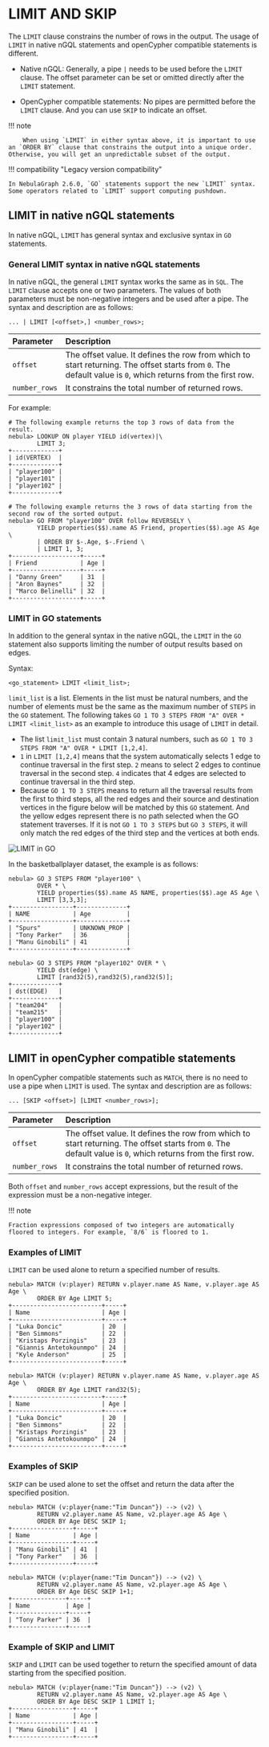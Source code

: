 # LIMIT AND SKIP

The `LIMIT` clause constrains the number of rows in the output. The usage of `LIMIT` in native nGQL statements and openCypher compatible statements is different.

- Native nGQL: Generally, a pipe `|` needs to be used before the `LIMIT` clause. The offset parameter can be set or omitted directly after the `LIMIT` statement.

- OpenCypher compatible statements: No pipes are permitted before the `LIMIT` clause. And you can use `SKIP` to indicate an offset.

!!! note

        When using `LIMIT` in either syntax above, it is important to use an `ORDER BY` clause that constrains the output into a unique order. Otherwise, you will get an unpredictable subset of the output.

!!! compatibility "Legacy version compatibility"

    In NebulaGraph 2.6.0, `GO` statements support the new `LIMIT` syntax. Some operators related to `LIMIT` support computing pushdown.

## LIMIT in native nGQL statements

In native nGQL, `LIMIT` has general syntax and exclusive syntax in `GO` statements.

### General LIMIT syntax in native nGQL statements

In native nGQL,  the general `LIMIT` syntax works the same as in `SQL`. The `LIMIT` clause accepts one or two parameters. The values of both parameters must be non-negative integers and be used after a pipe. The syntax and description are as follows:

```ngql
... | LIMIT [<offset>,] <number_rows>;
```

| Parameter     | Description                                                                                                                                                 |
| :--           | :--                                                                                                                                                         |
| `offset`      | The offset value. It defines the row from which to start returning. The offset starts from `0`. The default value is `0`, which returns from the first row. |
| `number_rows` | It constrains the total number of returned rows.                                                                                                            |

For example:

```ngql
# The following example returns the top 3 rows of data from the result.
nebula> LOOKUP ON player YIELD id(vertex)|\
        LIMIT 3;
+-------------+
| id(VERTEX)  |
+-------------+
| "player100" |
| "player101" |
| "player102" |
+-------------+

# The following example returns the 3 rows of data starting from the second row of the sorted output.
nebula> GO FROM "player100" OVER follow REVERSELY \
        YIELD properties($$).name AS Friend, properties($$).age AS Age \
        | ORDER BY $-.Age, $-.Friend \
        | LIMIT 1, 3;
+-------------------+-----+
| Friend            | Age |
+-------------------+-----+
| "Danny Green"     | 31  |
| "Aron Baynes"     | 32  |
| "Marco Belinelli" | 32  |
+-------------------+-----+
```

### LIMIT in GO statements

In addition to the general syntax in the native nGQL, the `LIMIT` in the `GO` statement also supports limiting the number of output results based on edges.

Syntax:

```ngql
<go_statement> LIMIT <limit_list>;
```

`limit_list` is a list. Elements in the list must be natural numbers, and the number of elements must be the same as the maximum number of `STEPS` in the `GO` statement. The following takes `GO 1 TO 3 STEPS FROM "A" OVER * LIMIT <limit_list>` as an example to introduce this usage of `LIMIT` in detail.

* The list `limit_list` must contain 3 natural numbers, such as `GO 1 TO 3 STEPS FROM "A" OVER * LIMIT [1,2,4]`.
* `1` in `LIMIT [1,2,4]` means that the system automatically selects 1 edge to continue traversal in the first step. `2` means to select 2 edges to continue traversal in the second step. `4` indicates that 4 edges are selected to continue traversal in the third step.
* Because `GO 1 TO 3 STEPS` means to return all the traversal results from the first to third steps, all the red edges and their source and destination vertices in the figure below will be matched by this `GO` statement. And the yellow edges represent there is no path selected when the GO statement traverses. If it is not `GO 1 TO 3 STEPS` but `GO 3 STEPS`, it will only match the red edges of the third step and the vertices at both ends.

![LIMIT in GO](limit_in_go_1.png)

In the basketballplayer dataset, the example is as follows:

```ngql
nebula> GO 3 STEPS FROM "player100" \
        OVER * \
        YIELD properties($$).name AS NAME, properties($$).age AS Age \
        LIMIT [3,3,3];
+-----------------+--------------+
| NAME            | Age          |
+-----------------+--------------+
| "Spurs"         | UNKNOWN_PROP |
| "Tony Parker"   | 36           |
| "Manu Ginobili" | 41           |
+-----------------+--------------+

nebula> GO 3 STEPS FROM "player102" OVER * \
        YIELD dst(edge) \
        LIMIT [rand32(5),rand32(5),rand32(5)];
+-------------+
| dst(EDGE)   |
+-------------+
| "team204"   |
| "team215"   |
| "player100" |
| "player102" |
+-------------+
```

## LIMIT in openCypher compatible statements

In openCypher compatible statements such as `MATCH`, there is no need to use a pipe when `LIMIT` is used. The syntax and description are as follows:

```ngql
... [SKIP <offset>] [LIMIT <number_rows>];
```

| Parameter     | Description                                                                                                                                                 |
| :--           | :--                                                                                                                                                         |
| `offset`      | The offset value. It defines the row from which to start returning. The offset starts from `0`. The default value is `0`, which returns from the first row. |
| `number_rows` | It constrains the total number of returned rows.                                                                                                            |

Both `offset` and `number_rows` accept expressions, but the result of the expression must be a non-negative integer.

!!! note

    Fraction expressions composed of two integers are automatically floored to integers. For example, `8/6` is floored to 1.

### Examples of LIMIT

`LIMIT` can be used alone to return a specified number of results.

```ngql
nebula> MATCH (v:player) RETURN v.player.name AS Name, v.player.age AS Age \
        ORDER BY Age LIMIT 5;
+-------------------------+-----+
| Name                    | Age |
+-------------------------+-----+
| "Luka Doncic"           | 20  |
| "Ben Simmons"           | 22  |
| "Kristaps Porzingis"    | 23  |
| "Giannis Antetokounmpo" | 24  |
| "Kyle Anderson"         | 25  |
+-------------------------+-----+

nebula> MATCH (v:player) RETURN v.player.name AS Name, v.player.age AS Age \
        ORDER BY Age LIMIT rand32(5);
+-------------------------+-----+
| Name                    | Age |
+-------------------------+-----+
| "Luka Doncic"           | 20  |
| "Ben Simmons"           | 22  |
| "Kristaps Porzingis"    | 23  |
| "Giannis Antetokounmpo" | 24  |
+-------------------------+-----+
```

### Examples of SKIP

`SKIP` can be used alone to set the offset and return the data after the specified position.

```ngql
nebula> MATCH (v:player{name:"Tim Duncan"}) --> (v2) \
        RETURN v2.player.name AS Name, v2.player.age AS Age \
        ORDER BY Age DESC SKIP 1;
+-----------------+-----+
| Name            | Age |
+-----------------+-----+
| "Manu Ginobili" | 41  |
| "Tony Parker"   | 36  |
+-----------------+-----+

nebula> MATCH (v:player{name:"Tim Duncan"}) --> (v2) \
        RETURN v2.player.name AS Name, v2.player.age AS Age \
        ORDER BY Age DESC SKIP 1+1;
+---------------+-----+
| Name          | Age |
+---------------+-----+
| "Tony Parker" | 36  |
+---------------+-----+
```

### Example of SKIP and LIMIT

`SKIP` and `LIMIT` can be used together to return the specified amount of data starting from the specified position.

```ngql
nebula> MATCH (v:player{name:"Tim Duncan"}) --> (v2) \
        RETURN v2.player.name AS Name, v2.player.age AS Age \
        ORDER BY Age DESC SKIP 1 LIMIT 1;
+-----------------+-----+
| Name            | Age |
+-----------------+-----+
| "Manu Ginobili" | 41  |
+-----------------+-----+
```

<!--
## Performance tip

NebulaGraph {{ nebula.release }} does not implement the pushdown optimization of the storage layer of the `LIMIT` statement. Statements similar to `MATCH (n:T) RETURN n LIMIT 10` or `LOOKUP on i_T | LIMIT 10` will generate excessive resource occupancies in the graphd process. A graphd process will retrieve all T-type vertices from all storaged processes and then return 10 vertices. If the total amount of data is large, the graphd process will consume a lot of memory at this time and even cause OOM.
-->
